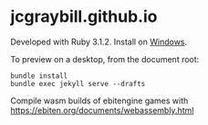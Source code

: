 # jcgraybill.github.io

Developed with Ruby 3.1.2. Install on [Windows](https://jekyllrb.com/docs/installation/windows/).

To preview on a desktop, from the document root:
```
bundle install
bundle exec jekyll serve --drafts
```

Compile wasm builds of ebitengine games with https://ebiten.org/documents/webassembly.html